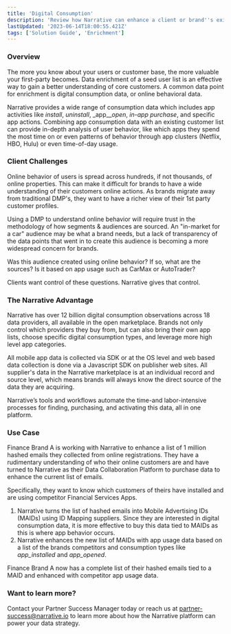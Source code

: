 ```yaml
---
title: 'Digital Consumption'
description: 'Review how Narrative can enhance a client or brand''s existing customer base with online app & digital consumption data.'
lastUpdated: '2023-06-14T18:00:55.421Z'
tags: ['Solution Guide', 'Enrichment']
---
```

### Overview

The more you know about your users or customer base, the more valuable your first-party becomes. Data enrichment of a seed user list is an effective way to gain a better understanding of core customers. A common data point for enrichment is digital consumption data, or online behavioral data. 

Narrative provides a wide range of consumption data which includes app activities like _install_, _uninstall_, _app\___open_, _in-app purchase_, and specific app actions. Combining app consumption data with an existing customer list can provide in-depth analysis of user behavior, like which apps they spend the most time on or even patterns of behavior through app clusters (Netflix, HBO, Hulu) or even time-of-day usage.

### Client Challenges

Online behavior of users is spread across hundreds, if not thousands, of online properties. This can make it difficult for brands to have a wide understanding of their customers online actions. As brands migrate away from traditional DMP's, they want to have a richer view of their 1st party customer profiles. 

Using a DMP to understand online behavior will require trust in the methodology of how segments & audiences are sourced. An "in-market for a car" audience may be what a brand needs, but a lack of transparency of the data points that went in to create this audience is becoming a more widespread concern for brands. 

Was this audience created using online behavior? If so, what are the sources? Is it based on app usage such as CarMax or AutoTrader? 

Clients want control of these questions. Narrative gives that control. 

### The Narrative Advantage

Narrative has over 12 billion digital consumption observations across 18 data providers, all available in the open marketplace. Brands not only control which providers they buy from, but can also bring their own app lists, choose specific digital consumption types, and leverage more high level app categories. 

All mobile app data is collected via SDK or at the OS level and web based data collection is done via a Javascript SDK on publisher web sites. All supplier's data in the Narrative marketplace is at an individual record and source level, which means brands will always know the direct source of the data they are acquiring.

Narrative’s tools and workflows automate the time-and labor-intensive processes for finding, purchasing, and activating this data, all in one platform. 

### Use Case

Finance Brand A is working with Narrative to enhance a list of 1 million hashed emails they collected from online registrations. They have a rudimentary understanding of who their online customers are and have turned to Narrative as their Data Collaboration Platform to purchase data to enhance the current list of emails.

Specifically, they want to know which customers of theirs have installed and are using competitor Financial Services Apps. 

1.  Narrative turns the list of hashed emails into Mobile Advertising IDs (MAIDs) using ID Mapping suppliers. Since they are interested in digital consumption data, it is more effective to buy this data tied to MAIDs as this is where app behavior occurs. 
2.  Narrative enhances the new list of MAIDs with app usage data based on a list of the brands competitors and consumption types like _app\_installed_ and _app\_opened_.

Finance Brand A now has a complete list of their hashed emails tied to a MAID and enhanced with competitor app usage data. 

### Want to learn more?

Contact your Partner Success Manager today or reach us at partner-success@narrative.io to learn more about how the Narrative platform can power your data strategy.
